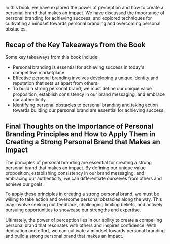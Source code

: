 
In this book, we have explored the power of perception and how to create a personal brand that makes an impact. We have discussed the importance of personal branding for achieving success, and explored techniques for cultivating a mindset towards personal branding and overcoming personal obstacles.

Recap of the Key Takeaways from the Book
----------------------------------------

Some key takeaways from this book include:

* Personal branding is essential for achieving success in today's competitive marketplace.
* Effective personal branding involves developing a unique identity and reputation that sets us apart from others.
* To build a strong personal brand, we must define our unique value proposition, establish consistency in our brand messaging, and embrace our authenticity.
* Identifying personal obstacles to personal branding and taking action towards building our personal brand are essential for achieving success.

Final Thoughts on the Importance of Personal Branding Principles and How to Apply Them in Creating a Strong Personal Brand that Makes an Impact
-----------------------------------------------------------------------------------------------------------------------------------------------

The principles of personal branding are essential for creating a strong personal brand that makes an impact. By defining our unique value proposition, establishing consistency in our brand messaging, and embracing our authenticity, we can differentiate ourselves from others and achieve our goals.

To apply these principles in creating a strong personal brand, we must be willing to take action and overcome personal obstacles along the way. This may involve seeking out feedback, challenging limiting beliefs, and actively pursuing opportunities to showcase our strengths and expertise.

Ultimately, the power of perception lies in our ability to create a compelling personal brand that resonates with others and inspires confidence. With dedication and effort, we can cultivate a mindset towards personal branding and build a strong personal brand that makes an impact.